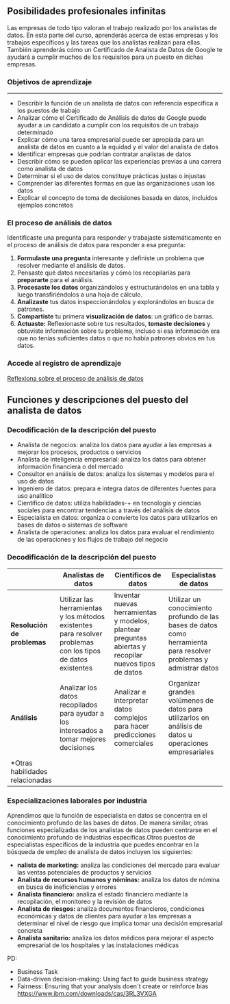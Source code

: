 ## Posibilidades profesionales infinitas
Las empresas de todo tipo valoran el trabajo realizado por los analistas de datos. En esta parte del curso, aprenderás acerca de estas empresas y los trabajos específicos y las tareas que los analistas realizan para ellas. También aprenderás cómo un Certificado de Analista de Datos de Google te ayudará a cumplir muchos de los requisitos para un puesto en dichas empresas.
### Objetivos de aprendizaje
---
* Describir la función de un analista de datos con referencia específica a los puestos de trabajo
* Analizar cómo el Certificado de Análisis de datos de Google puede ayudar a un candidato a cumplir con los requisitos de un trabajo determinado
* Explicar cómo una tarea empresarial puede ser apropiada para un analista de datos en cuanto a la equidad y el valor del analista de datos
* Identificar empresas que podrían contratar analistas de datos
* Describir cómo se pueden aplicar las experiencias previas a una carrera como analista de datos
* Determinar si el uso de datos constituye prácticas justas o injustas
* Comprender las diferentes formas en que las organizaciones usan los datos
* Explicar el concepto de toma de decisiones basada en datos, incluidos ejemplos concretos

### El proceso de análisis de datos
Identificaste una pregunta para responder y trabajaste sistemáticamente en el proceso de análisis de datos para responder a esa pregunta:

1. **Formulaste una pregunta** interesante y definiste un problema que resolver mediante el análisis de datos. 
2. Pensaste qué datos necesitarías y cómo los recopilarías para **prepararte** para el análisis.
3. **Procesaste los datos** organizándolos y estructurándolos en una tabla y luego transfiriéndolos a una hoja de cálculo. 
4. **Analizaste** tus datos inspeccionándolos y explorándolos en busca de patrones.
5. **Compartiste** tu primera **visualización de datos**: un gráfico de barras.
6. **Actuaste:** Reflexionaste sobre tus resultados, **tomaste decisiones** y obtuviste información sobre tu problema, incluso si esa información era que no tenías suficientes datos o que no había patrones obvios en tus datos.

### Accede al registro de aprendizaje
[Reflexiona sobre el proceso de análisis de datos](https://docs.google.com/document/d/1MCgIOQk2eW77ZBpJ6ygRcrkdJ1aLuQd3IrkqsMpys5c/template/preview)


## Funciones y descripciones del puesto del analista de datos
### Decodificación de la descripción del puesto
- Analista de negocios: analiza los datos para ayudar a las empresas a mejorar los procesos, productos o servicios
- Analista de inteligencia empresarial: analiza los datos para obtener información financiera o del mercado
- Consultor en análisis de datos: analiza los sistemas y modelos para el uso de datos
- Ingeniero de datos: prepara e integra datos de diferentes fuentes para uso analítico
- Científico de datos: utiliza habilidades-+ en tecnología y ciencias sociales para encontrar tendencias a través del análisis de datos
- Especialista en datos: organiza o convierte los datos para utilizarlos en bases de datos o sistemas de software
- Analista de operaciones: analiza los datos para evaluar el rendimiento de las operaciones y los flujos de trabajo del negocio

### Decodificación de la descripción del puesto

| | **Analistas de datos** | **Científicos de datos** | **Especialistas de datos**
| --- | --- | --- | --- |
| **Resolución de problemas** |  Utilizar las herramientas y los métodos existentes para resolver problemas con los tipos de datos existentes | Inventar nuevas herramientas y modelos, plantear preguntas abiertas y recopilar nuevos tipos de datos | Utilizar un conocimiento profundo de las bases de datos como herramienta para resolver problemas y admistrar datos | 
| **Análisis** | Analizar los datos recopilados para ayudar a los interesados a tomar mejores decisiones | Analizar e interpretar datos complejos para hacer predicciones comerciales | Organizar grandes volúmenes de datos para utilizarlos en análisis de datos u operaciones empresariales |
| *Otras habilidades relacionadas |

### Especializaciones laborales por industria 
Aprendimos que la función de especialista en datos se concentra en el conocimiento profundo de las bases de datos. De manera similar, otras funciones especializadas de los analistas de datos pueden centrarse en el conocimiento profundo de industrias específicas.Otros puestos de especialistas específicos de la industria que puedes encontrar en la búsqueda de empleo de analista de datos incluyen los siguientes:
- **nalista de marketing:** analiza las condiciones del mercado para evaluar las ventas potenciales de productos y servicios 
- **Analista de recursos humanos y nóminas:** analiza los datos de nómina en busca de ineficiencias y errores
- **Analista financiero:** analiza el estado financiero mediante la recopilación, el monitoreo y la revisión de datos
- **Analista de riesgos:** analiza documentos financieros, condiciones económicas y datos de clientes para ayudar a las empresas a determinar el nivel de riesgo que implica tomar una decisión empresarial concreta
- **Analista sanitario:** analiza los datos médicos para mejorar el aspecto empresarial de los hospitales y las instalaciones médicas

PD:
- Business Task
- Data-driven decision-making: Using fact to guide business strategy
- Fairness: Ensuring that your analysis doen´t create or reinforce bias
https://www.ibm.com/downloads/cas/3RL3VXGA
